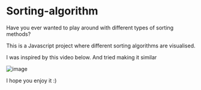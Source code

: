 # Sorting-algorithm

Have you ever wanted to play around with different types of sorting methods?

This is a Javascript project where different sorting algorithms are visualised.

I was inspired by this video below. And tried making it similar

![image](https://user-images.githubusercontent.com/53235649/225614515-4bbbf75c-6b97-4601-8f2d-b0125281dfdc.png)

I hope you enjoy it :)
